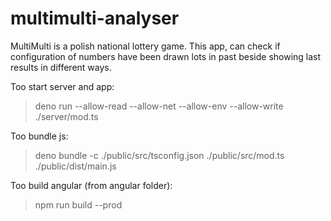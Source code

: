 # multimulti-analyser

MultiMulti is a polish national lottery game. This app, can check if configuration of numbers have been drawn lots in past beside showing last results in different ways.


Too start server and app:
> deno run --allow-read --allow-net --allow-env --allow-write ./server/mod.ts

Too bundle js:
> deno bundle -c ./public/src/tsconfig.json ./public/src/mod.ts ./public/dist/main.js

Too build angular (from angular folder):
> npm run build --prod
